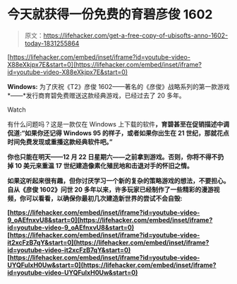 # 今天就获得一份免费的育碧彦俊 1602

> 原文：<https://lifehacker.com/get-a-free-copy-of-ubisofts-anno-1602-today-1831255864>

 [https://lifehacker.com/embed/inset/iframe?id=youtube-video-X88eXkjpx7E&start=0](https://lifehacker.com/embed/inset/iframe?id=youtube-video-X88eXkjpx7E&start=0) 

**Windows:** 为了庆祝《T2》彦俊 1602——著名的《彦俊》战略系列的第一款游戏*——*发行商育碧免费赠送这款经典游戏，已经过去了 20 多年。

Watch

有什么问题吗？这是一款仅在 Windows 上下载的软件[](https://register.ubisoft.com/anno-1602-giveaway)**，育碧甚至在促销描述中调侃道:“如果你还记得 Windows 95 的样子，或者如果你出生在 21 世纪，那就花点时间免费发现或重播这款经典软件吧。”**

**你也只能在明天——12 月 22 日星期六——之前拿到游戏。否则，你将不得不扔掉 10 美元来重温 17 世纪建造像素化殖民地和击退对手的怀旧之情。**

**如果这听起来很有趣，但你讨厌学习一个新的复杂的策略游戏的想法，不要担心。自从《彦俊 1602》问世 20 多年以来，许多玩家已经制作了一些精彩的漫游视频，你可以看看，以确保你最初几次建造新世界的尝试不会自毁:** 

 **[https://lifehacker.com/embed/inset/iframe?id=youtube-video-9_oAEfnxvU8&start=0](https://lifehacker.com/embed/inset/iframe?id=youtube-video-9_oAEfnxvU8&start=0)**  **[https://lifehacker.com/embed/inset/iframe?id=youtube-video-it2xcFzB7qY&start=0](https://lifehacker.com/embed/inset/iframe?id=youtube-video-it2xcFzB7qY&start=0)**  **[https://lifehacker.com/embed/inset/iframe?id=youtube-video-UYQFulxH0Uw&start=0](https://lifehacker.com/embed/inset/iframe?id=youtube-video-UYQFulxH0Uw&start=0)**